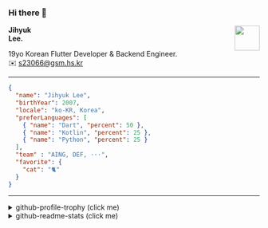 ### Hi there 👋
<img src="https://github.githubassets.com/images/mona-loading-default.gif" width="50px" align="right">
</a>

**Jihyuk\
Lee.**

19yo Korean Flutter Developer & Backend Engineer.\
✉️ <s23066@gsm.hs.kr>

---

```json
{
  "name": "Jihyuk Lee",
  "birthYear": 2007,
  "locale": "ko-KR, Korea",
  "preferLanguages": [
    { "name": "Dart", "percent": 50 },
    { "name": "Kotlin", "percent": 25 },
    { "name": "Python", "percent": 25 }
  ],
  "team" : "AING, DEF, ···",
  "favorite": {
    "cat": "🐈"
  }
}
```
---
<details>
  <summary>github-profile-trophy (click me)</summary>
  
![](https://github-profile-trophy.vercel.app/?username=withJihyuk&row=1&column=8&theme=nord)
  
</details>
<details>
  <summary>github-readme-stats (click me)</summary>
  
<!--START_SECTION:waka-->
![Code Time](http://img.shields.io/badge/Code%20Time-704%20hrs%2032%20mins-blue)

![Lines of code](https://img.shields.io/badge/%EC%A0%80%EB%8A%94%20%EC%97%AC%ED%83%9C%EA%B9%8C%EC%A7%80%20-623.3%20thousand%20%EC%A4%84%EC%9D%98%20%EC%BD%94%EB%93%9C%EB%A5%BC%20%EC%9E%91%EC%84%B1%ED%96%88%EC%96%B4%EC%9A%94.-blue)

**저는 아침형 인간이에요. 🐤** 

```text
🌞 아침                     608 commits         █████░░░░░░░░░░░░░░░░░░░░   18.92 % 
🌆 낮　                     1094 commits        █████████░░░░░░░░░░░░░░░░   34.05 % 
🌃 저녁                     1184 commits        █████████░░░░░░░░░░░░░░░░   36.85 % 
🌙 밤　                     327 commits         ███░░░░░░░░░░░░░░░░░░░░░░   10.18 % 
```


📊 **저는 이번주를 이렇게 시간을 보냈어요.** 

```text
🕑︎ Timezone: Asia/Seoul

💬 프로그래밍 언어들: 
TypeScript               8 hrs 36 mins       ███████████████░░░░░░░░░░   58.43 % 
Dart                     4 hrs 12 mins       ███████░░░░░░░░░░░░░░░░░░   28.54 % 
Prisma                   1 hr 19 mins        ██░░░░░░░░░░░░░░░░░░░░░░░   08.94 % 
Bash                     29 mins             █░░░░░░░░░░░░░░░░░░░░░░░░   03.34 % 
JSON                     3 mins              ░░░░░░░░░░░░░░░░░░░░░░░░░   00.37 % 

🔥 에디터들: 
VS Code                  14 hrs 44 mins      █████████████████████████   100.00 % 

💻 운영 체제들: 
Mac                      14 hrs 44 mins      █████████████████████████   100.00 % 
```


 Last Updated on 13/02/2025 18:50:13 UTC
<!--END_SECTION:waka-->

</details>

</div>

